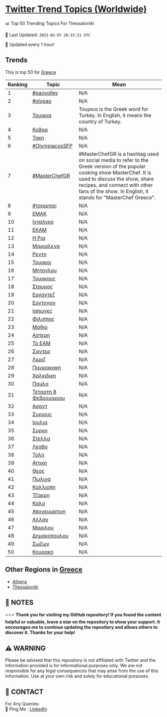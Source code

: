 [Twitter Trend Topics (Worldwide)](https://github.com/ErcinDedeoglu/Twitter-Trend-Topics)
==========


📊 Top 50 Trending Topics For Thessaloniki

📆 Last Updated: `2023-02-07 20:15:21 UTC`

🔧 Updated every 1 hour!


## Trends

This is top 50 for [Greece](</Greece>)

| Ranking | Topic | Mean |
| ------- | ------------ | ------------ |
| 1 | [#paovolley](http://twitter.com/search?q=%23paovolley) | N/A |
| 2 | [#olypao](http://twitter.com/search?q=%23olypao) | N/A |
| 3 | [Τουρκια](http://twitter.com/search?q=%ce%a4%ce%bf%cf%85%cf%81%ce%ba%ce%b9%ce%b1) | Τουρκια is the Greek word for Turkey. In English, it means the country of Turkey. |
| 4 | [Κοβαρ](http://twitter.com/search?q=%ce%9a%ce%bf%ce%b2%ce%b1%cf%81) | N/A |
| 5 | [Τακη](http://twitter.com/search?q=%ce%a4%ce%b1%ce%ba%ce%b7) | N/A |
| 6 | [#OlympiacosSFP](http://twitter.com/search?q=%23OlympiacosSFP) | N/A |
| 7 | [#MasterChefGR](http://twitter.com/search?q=%23MasterChefGR) | #MasterChefGR is a hashtag used on social media to refer to the Greek version of the popular cooking show MasterChef. It is used to discuss the show, share recipes, and connect with other fans of the show. In English, it stands for "MasterChef Greece". |
| 8 | [#τσιαρτας](http://twitter.com/search?q=%23%cf%84%cf%83%ce%b9%ce%b1%cf%81%cf%84%ce%b1%cf%82) | N/A |
| 9 | [ΕΜΑΚ](http://twitter.com/search?q=%ce%95%ce%9c%ce%91%ce%9a) | N/A |
| 10 | [Ινταλγκο](http://twitter.com/search?q=%ce%99%ce%bd%cf%84%ce%b1%ce%bb%ce%b3%ce%ba%ce%bf) | N/A |
| 11 | [ΕΚΑΜ](http://twitter.com/search?q=%ce%95%ce%9a%ce%91%ce%9c) | N/A |
| 12 | [Η Ρια](http://twitter.com/search?q=%ce%97+%ce%a1%ce%b9%ce%b1) | N/A |
| 13 | [Μαριαλενα](http://twitter.com/search?q=%ce%9c%ce%b1%cf%81%ce%b9%ce%b1%ce%bb%ce%b5%ce%bd%ce%b1) | N/A |
| 14 | [Ρεντη](http://twitter.com/search?q=%ce%a1%ce%b5%ce%bd%cf%84%ce%b7) | N/A |
| 15 | [Τουρκοι](http://twitter.com/search?q=%ce%a4%ce%bf%cf%85%cf%81%ce%ba%ce%bf%ce%b9) | N/A |
| 16 | [Μητογλου](http://twitter.com/search?q=%ce%9c%ce%b7%cf%84%ce%bf%ce%b3%ce%bb%ce%bf%cf%85) | N/A |
| 17 | [Τουρκους](http://twitter.com/search?q=%ce%a4%ce%bf%cf%85%cf%81%ce%ba%ce%bf%cf%85%cf%82) | N/A |
| 18 | [Σταυρος](http://twitter.com/search?q=%ce%a3%cf%84%ce%b1%cf%85%cf%81%ce%bf%cf%82) | N/A |
| 19 | [Ερναντεζ](http://twitter.com/search?q=%ce%95%cf%81%ce%bd%ce%b1%ce%bd%cf%84%ce%b5%ce%b6) | N/A |
| 20 | [Ερντογαν](http://twitter.com/search?q=%ce%95%cf%81%ce%bd%cf%84%ce%bf%ce%b3%ce%b1%ce%bd) | N/A |
| 21 | [Ιαπωνες](http://twitter.com/search?q=%ce%99%ce%b1%cf%80%cf%89%ce%bd%ce%b5%cf%82) | N/A |
| 22 | [Φιλιππος](http://twitter.com/search?q=%ce%a6%ce%b9%ce%bb%ce%b9%cf%80%cf%80%ce%bf%cf%82) | N/A |
| 23 | [Μαθιο](http://twitter.com/search?q=%ce%9c%ce%b1%ce%b8%ce%b9%ce%bf) | N/A |
| 24 | [Αστερη](http://twitter.com/search?q=%ce%91%cf%83%cf%84%ce%b5%cf%81%ce%b7) | N/A |
| 25 | [Το ΕΑΜ](http://twitter.com/search?q=%ce%a4%ce%bf+%ce%95%ce%91%ce%9c) | N/A |
| 26 | [Σαντερ](http://twitter.com/search?q=%ce%a3%ce%b1%ce%bd%cf%84%ce%b5%cf%81) | N/A |
| 27 | [Λιμοζ](http://twitter.com/search?q=%ce%9b%ce%b9%ce%bc%ce%bf%ce%b6) | N/A |
| 28 | [Πιερρακακη](http://twitter.com/search?q=%ce%a0%ce%b9%ce%b5%cf%81%cf%81%ce%b1%ce%ba%ce%b1%ce%ba%ce%b7) | N/A |
| 29 | [Χαλκιδικη](http://twitter.com/search?q=%ce%a7%ce%b1%ce%bb%ce%ba%ce%b9%ce%b4%ce%b9%ce%ba%ce%b7) | N/A |
| 30 | [Παυλο](http://twitter.com/search?q=%ce%a0%ce%b1%cf%85%ce%bb%ce%bf) | N/A |
| 31 | [Τεταρτη 8 Φεβρουαριου](http://twitter.com/search?q=%ce%a4%ce%b5%cf%84%ce%b1%cf%81%cf%84%ce%b7+8+%ce%a6%ce%b5%ce%b2%cf%81%ce%bf%cf%85%ce%b1%cf%81%ce%b9%ce%bf%cf%85) | N/A |
| 32 | [Ασαντ](http://twitter.com/search?q=%ce%91%cf%83%ce%b1%ce%bd%cf%84) | N/A |
| 33 | [Συριους](http://twitter.com/search?q=%ce%a3%cf%85%cf%81%ce%b9%ce%bf%cf%85%cf%82) | N/A |
| 34 | [Ιουλια](http://twitter.com/search?q=%ce%99%ce%bf%cf%85%ce%bb%ce%b9%ce%b1) | N/A |
| 35 | [Συριοι](http://twitter.com/search?q=%ce%a3%cf%85%cf%81%ce%b9%ce%bf%ce%b9) | N/A |
| 36 | [Στελλα](http://twitter.com/search?q=%ce%a3%cf%84%ce%b5%ce%bb%ce%bb%ce%b1) | N/A |
| 37 | [Λεσβο](http://twitter.com/search?q=%ce%9b%ce%b5%cf%83%ce%b2%ce%bf) | N/A |
| 38 | [Τολη](http://twitter.com/search?q=%ce%a4%ce%bf%ce%bb%ce%b7) | N/A |
| 39 | [Αττικη](http://twitter.com/search?q=%ce%91%cf%84%cf%84%ce%b9%ce%ba%ce%b7) | N/A |
| 40 | [Θεος](http://twitter.com/search?q=%ce%98%ce%b5%ce%bf%cf%82) | N/A |
| 41 | [Πωλινα](http://twitter.com/search?q=%ce%a0%cf%89%ce%bb%ce%b9%ce%bd%ce%b1) | N/A |
| 42 | [Καλλιοπη](http://twitter.com/search?q=%ce%9a%ce%b1%ce%bb%ce%bb%ce%b9%ce%bf%cf%80%ce%b7) | N/A |
| 43 | [Τζακρη](http://twitter.com/search?q=%ce%a4%ce%b6%ce%b1%ce%ba%cf%81%ce%b7) | N/A |
| 44 | [Καλο](http://twitter.com/search?q=%ce%9a%ce%b1%ce%bb%ce%bf) | N/A |
| 45 | [Απογευματινη](http://twitter.com/search?q=%ce%91%cf%80%ce%bf%ce%b3%ce%b5%cf%85%ce%bc%ce%b1%cf%84%ce%b9%ce%bd%ce%b7) | N/A |
| 46 | [Αλλαχ](http://twitter.com/search?q=%ce%91%ce%bb%ce%bb%ce%b1%cf%87) | N/A |
| 47 | [Μαριλου](http://twitter.com/search?q=%ce%9c%ce%b1%cf%81%ce%b9%ce%bb%ce%bf%cf%85) | N/A |
| 48 | [Δημακοπουλου](http://twitter.com/search?q=%ce%94%ce%b7%ce%bc%ce%b1%ce%ba%ce%bf%cf%80%ce%bf%cf%85%ce%bb%ce%bf%cf%85) | N/A |
| 49 | [Σωζων](http://twitter.com/search?q=%ce%a3%cf%89%ce%b6%cf%89%ce%bd) | N/A |
| 50 | [Κουρακο](http://twitter.com/search?q=%ce%9a%ce%bf%cf%85%cf%81%ce%b1%ce%ba%ce%bf) | N/A |



## Other Regions in [Greece](</Greece>)

* [Athens](</Greece/Athens.md>)
* [Thessaloniki](</Greece/Thessaloniki.md>)



## 📝 NOTES

⭐⭐⭐ **Thank you for visiting my GitHub repository! If you found the content helpful or valuable, leave a star on the repository to show your support. It encourages me to continue updating the repository and allows others to discover it. Thanks for your help!**


## ⚠️ WARNING

Please be advised that this repository is not affiliated with Twitter and the information provided is for informational purposes only. We are not responsible for any legal consequences that may arise from the use of this information. Use at your own risk and solely for educational purposes.


## 📨 CONTACT

 For Any Queries:  
            🏓 Ping Me : [LinkedIn](https://www.linkedin.com/in/ercindedeoglu/)
